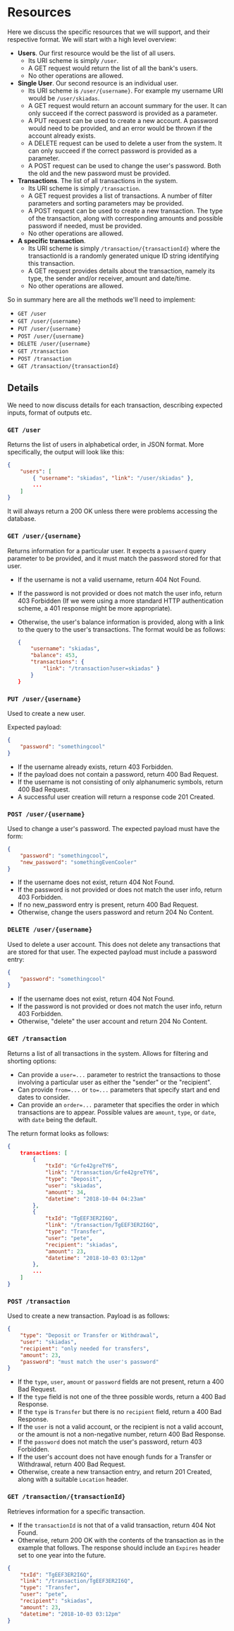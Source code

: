 # Resources

Here we discuss the specific resources that we will support, and their respective format. We will start with a high level overview:

- **Users**. Our first resource would be the list of all users.
    - Its URI scheme is simply `/user`.
    - A GET request would return the list of all the bank's users.
    - No other operations are allowed.
- **Single User**. Our second resource is an individual user.
    - Its URI scheme is `/user/{username}`. For example my username URI would be `/user/skiadas`.
    - A GET request would return an account summary for the user. It can only succeed if the correct password is provided as a parameter.
    - A PUT request can be used to create a new account. A password would need to be provided, and an error would be thrown if the account already exists.
    - A DELETE request can be used to delete a user from the system. It can only succeed if the correct password is provided as a parameter.
    - A POST request can be used to change the user's password. Both the old and the new password must be provided.
- **Transactions**. The list of all transactions in the system.
    - Its URI scheme is simply `/transaction`.
    - A GET request provides a list of transactions. A number of filter parameters and sorting parameters may be provided.
    - A POST request can be used to create a new transaction. The type of the transaction, along with corresponding amounts and possible password if needed, must be provided.
    - No other operations are allowed.
- **A specific transaction**.
    - Its URI scheme is simply `/transaction/{transactionId}` where the transactionId is a randomly generated unique ID string identifying this transaction.
    - A GET request provides details about the transaction, namely its type, the sender and/or receiver, amount and date/time.
    - No other operations are allowed.

So in summary here are all the methods we'll need to implement:

- `GET /user`
- `GET /user/{username}`
- `PUT /user/{username}`
- `POST /user/{username}`
- `DELETE /user/{username}`
- `GET /transaction`
- `POST /transaction`
- `GET /transaction/{transactionId}`

## Details

We need to now discuss details for each transaction, describing expected inputs, format of outputs etc.

### `GET /user`

Returns the list of users in alphabetical order, in JSON format. More specifically, the output will look like this:
```json
{
    "users": [
        { "username": "skiadas", "link": "/user/skiadas" },
        ...
    ]
}
```
It will always return a 200 OK unless there were problems accessing the database.

### `GET /user/{username}`

Returns information for a particular user. It expects a `password` query parameter to be provided, and it must match the password stored for that user.

- If the username is not a valid username, return 404 Not Found.
- If the password is not provided or does not match the user info, return 403 Forbidden (If we were using a more standard HTTP authentication scheme, a 401 response might be more appropriate).
- Otherwise, the user's balance information is provided, along with a link to the query to the user's transactions. The format would be as follows:

    ```json
    {
        "username": "skiadas",
        "balance": 453,
        "transactions": {
            "link": "/transaction?user=skiadas" }
        }
    }
    ```

### `PUT /user/{username}`

Used to create a new user.

Expected payload:
```json
{
    "password": "somethingcool"
}
```

 - If the username already exists, return 403 Forbidden.
 - If the payload does not contain a password, return 400 Bad Request.
 - If the username is not consisting of only alphanumeric symbols, return 400 Bad Request.
 - A successful user creation will return a response code 201 Created.

### `POST /user/{username}`

Used to change a user's password. The expected payload must have the form:
```json
{
    "password": "somethingcool",
    "new_password": "somethingEvenCooler"
}
```

- If the username does not exist, return 404 Not Found.
- If the password is not provided or does not match the user info, return 403 Forbidden.
- If no new_password entry is present, return 400 Bad Request.
- Otherwise, change the users password and return 204 No Content.

### `DELETE /user/{username}`

Used to delete a user account. This does not delete any transactions that are stored for that user. The expected payload must include a password entry:
```json
{
    "password": "somethingcool"
}
```

- If the username does not exist, return 404 Not Found.
- If the password is not provided or does not match the user info, return 403 Forbidden.
- Otherwise, "delete" the user account and return 204 No Content.

### `GET /transaction`

Returns a list of all transactions in the system. Allows for filtering and shorting options:

- Can provide a `user=...` parameter to restrict the transactions to those involving a particular user as either the "sender" or the "recipient".
- Can provide `from=...` or `to=...` parameters that specify start and end dates to consider.
- Can provide an `order=...` parameter that specifies the order in which transactions are to appear. Possible values are `amount`, `type`, or `date`, with `date` being the default.

The return format looks as follows:
```json
{
    transactions: [
        {
            "txId": "Grfe42greTY6",
            "link": "/transaction/Grfe42greTY6",
            "type": "Deposit",
            "user": "skiadas",
            "amount": 34,
            "datetime": "2018-10-04 04:23am"
        },
        {
            "txId": "TgEEF3ER2I6Q",
            "link": "/transaction/TgEEF3ER2I6Q",
            "type": "Transfer",
            "user": "pete",
            "recipient": "skiadas",
            "amount": 23,
            "datetime": "2018-10-03 03:12pm"
        },
        ...
    ]
}
```

### `POST /transaction`

Used to create a new transaction. Payload is as follows:
```json
{
    "type": "Deposit or Transfer or Withdrawal",
    "user": "skiadas",
    "recipient": "only needed for transfers",
    "amount": 23,
    "password": "must match the user's password"
}
```

- If the `type`, `user`, `amount` or `password` fields are not present, return a 400 Bad Request.
- If the `type` field is not one of the three possible words, return a 400 Bad Response.
- If the `type` is `Transfer` but there is no `recipient` field, return a 400 Bad Response.
- If the `user` is not a valid account, or the recipient is not a valid account, or the amount is not a non-negative number, return 400 Bad Response.
- If the `password` does not match the user's password, return 403 Forbidden.
- If the user's account does not have enough funds for a Transfer or Withdrawal, return 400 Bad Request.
- Otherwise, create a new transaction entry, and return 201 Created, along with a suitable `Location` header.

### `GET /transaction/{transactionId}`

Retrieves information for a specific transaction.

- If the `transactionId` is not that of a valid transaction, return 404 Not Found.
- Otherwise, return 200 OK with the contents of the transaction as in the example that follows. The response should include an `Expires` header set to one year into the future.

```json
{
    "txId": "TgEEF3ER2I6Q",
    "link": "/transaction/TgEEF3ER2I6Q",
    "type": "Transfer",
    "user": "pete",
    "recipient": "skiadas",
    "amount": 23,
    "datetime": "2018-10-03 03:12pm"
}
```
